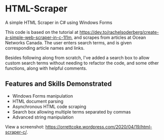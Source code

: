 # HTML-Scraper
A simple HTML Scraper in C# using Windows Forms

This code is based on the tutorial at https://dev.to/rachelsoderberg/create-a-simple-web-scraper-in-c-1l1m, and scrapes from articles at Ocean Networks Canada. The user enters search terms, and is given corresponding article names and links.

Besides following along from scratch, I've added a search box to allow custom search terms without needing to refactor the code, and some other functions, along with helpful comments.

<h2>Features and Skills Demonstrated</h2>

<ul><li>Windows Forms manipulation</li><li>HTML document parsing</li><li>Asynchronous HTML code scraping</li><li>Search box allowing multiple terms separated by commas</li><li>Advanced string manipulation</li></ul>


View a screenshot: https://orrettcoke.wordpress.com/2020/04/19/html-scraper-c/.
